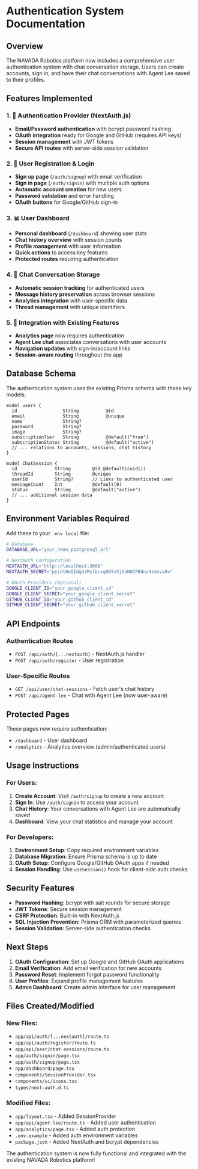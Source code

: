# Authentication System Documentation

## Overview

The NAVADA Robotics platform now includes a comprehensive user authentication system with chat conversation storage. Users can create accounts, sign in, and have their chat conversations with Agent Lee saved to their profiles.

## Features Implemented

### 1. 🔐 Authentication Provider (NextAuth.js)
- **Email/Password authentication** with bcrypt password hashing
- **OAuth integration** ready for Google and GitHub (requires API keys)
- **Session management** with JWT tokens
- **Secure API routes** with server-side session validation

### 2. 📝 User Registration & Login
- **Sign up page** (`/auth/signup`) with email verification
- **Sign in page** (`/auth/signin`) with multiple auth options
- **Automatic account creation** for new users
- **Password validation** and error handling
- **OAuth buttons** for Google/GitHub sign-in

### 3. 📊 User Dashboard
- **Personal dashboard** (`/dashboard`) showing user stats
- **Chat history overview** with session counts
- **Profile management** with user information
- **Quick actions** to access key features
- **Protected routes** requiring authentication

### 4. 💬 Chat Conversation Storage
- **Automatic session tracking** for authenticated users
- **Message history preservation** across browser sessions
- **Analytics integration** with user-specific data
- **Thread management** with unique identifiers

### 5. 🔗 Integration with Existing Features
- **Analytics page** now requires authentication
- **Agent Lee chat** associates conversations with user accounts
- **Navigation updates** with sign-in/account links
- **Session-aware routing** throughout the app

## Database Schema

The authentication system uses the existing Prisma schema with these key models:

```prisma
model users {
  id                 String          @id
  email              String          @unique
  name               String?
  password           String?
  image              String?
  subscriptionTier   String          @default("free")
  subscriptionStatus String          @default("active")
  // ... relations to accounts, sessions, chat history
}

model ChatSession {
  id              String        @id @default(cuid())
  threadId        String        @unique
  userId          String?       // Links to authenticated user
  messageCount    Int           @default(0)
  status          String        @default("active")
  // ... additional session data
}
```

## Environment Variables Required

Add these to your `.env.local` file:

```bash
# Database
DATABASE_URL="your_neon_postgresql_url"

# NextAuth Configuration
NEXTAUTH_URL="http://localhost:3000"
NEXTAUTH_SECRET="pyjdtHuQIdg4zMslbcsgUOSzXj5aNOCPBdnz4zmsva8="

# OAuth Providers (Optional)
GOOGLE_CLIENT_ID="your_google_client_id"
GOOGLE_CLIENT_SECRET="your_google_client_secret"
GITHUB_CLIENT_ID="your_github_client_id"
GITHUB_CLIENT_SECRET="your_github_client_secret"
```

## API Endpoints

### Authentication Routes
- `POST /api/auth/[...nextauth]` - NextAuth.js handler
- `POST /api/auth/register` - User registration

### User-Specific Routes
- `GET /api/user/chat-sessions` - Fetch user's chat history
- `POST /api/agent-lee` - Chat with Agent Lee (now user-aware)

## Protected Pages

These pages now require authentication:
- `/dashboard` - User dashboard
- `/analytics` - Analytics overview (admin/authenticated users)

## Usage Instructions

### For Users:
1. **Create Account**: Visit `/auth/signup` to create a new account
2. **Sign In**: Use `/auth/signin` to access your account
3. **Chat History**: Your conversations with Agent Lee are automatically saved
4. **Dashboard**: View your chat statistics and manage your account

### For Developers:
1. **Environment Setup**: Copy required environment variables
2. **Database Migration**: Ensure Prisma schema is up to date
3. **OAuth Setup**: Configure Google/GitHub OAuth apps if needed
4. **Session Handling**: Use `useSession()` hook for client-side auth checks

## Security Features

- **Password Hashing**: bcrypt with salt rounds for secure storage
- **JWT Tokens**: Secure session management
- **CSRF Protection**: Built-in with NextAuth.js
- **SQL Injection Prevention**: Prisma ORM with parameterized queries
- **Session Validation**: Server-side authentication checks

## Next Steps

1. **OAuth Configuration**: Set up Google and GitHub OAuth applications
2. **Email Verification**: Add email verification for new accounts
3. **Password Reset**: Implement forgot password functionality
4. **User Profiles**: Expand profile management features
5. **Admin Dashboard**: Create admin interface for user management

## Files Created/Modified

### New Files:
- `app/api/auth/[...nextauth]/route.ts`
- `app/api/auth/register/route.ts`
- `app/api/user/chat-sessions/route.ts`
- `app/auth/signin/page.tsx`
- `app/auth/signup/page.tsx`
- `app/dashboard/page.tsx`
- `components/SessionProvider.tsx`
- `components/ui/icons.tsx`
- `types/next-auth.d.ts`

### Modified Files:
- `app/layout.tsx` - Added SessionProvider
- `app/api/agent-lee/route.ts` - Added user authentication
- `app/analytics/page.tsx` - Added auth protection
- `.env.example` - Added auth environment variables
- `package.json` - Added NextAuth and bcrypt dependencies

The authentication system is now fully functional and integrated with the existing NAVADA Robotics platform!